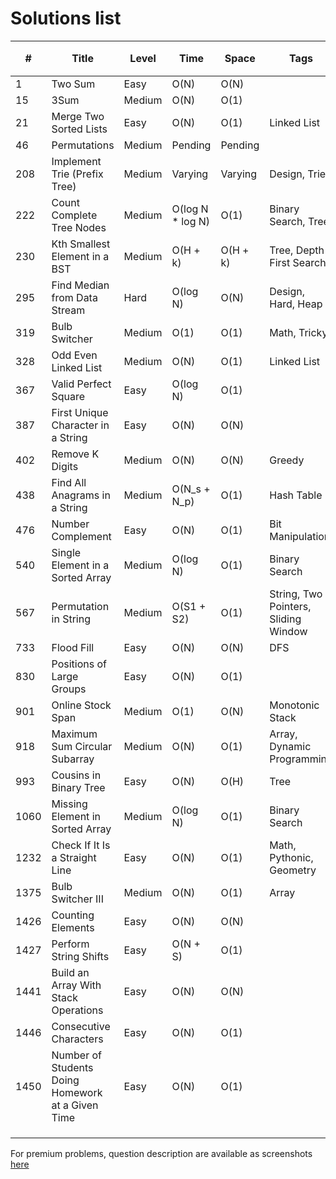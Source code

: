 # Solutions list


| # | Title | Level | Time | Space | Tags | Note | Premium 🔒 |
|---|---|---|---|---|---|---|---|
| 1 | Two Sum | Easy | O(N) | O(N) | | | |
| 15 | 3Sum | Medium | O(N) | O(1) | | | |
| 21 | Merge Two Sorted Lists | Easy | O(N) | O(1) | Linked List | | |
| 46 | Permutations | Medium | Pending | Pending | | | |
| 208 | Implement Trie (Prefix Tree) | Medium | Varying | Varying | Design, Trie | | |
| 222 | Count Complete Tree Nodes | Medium | O(log N * log N) | O(1) | Binary Search, Tree | | |
| 230 | Kth Smallest Element in a BST | Medium | O(H + k) | O(H + k) | Tree, Depth First Search | | |
| 295 | Find Median from Data Stream | Hard | O(log N) | O(N) | Design, Hard, Heap | | |
| 319 | Bulb Switcher | Medium | O(1) | O(1) | Math, Tricky |  | |
| 328 | Odd Even Linked List | Medium | O(N) | O(1) | Linked List |  | |
| 367 | Valid Perfect Square | Easy | O(log N) | O(1) | | | |
| 387 | First Unique Character in a String | Easy | O(N) | O(N) | | | |
| 402 | Remove K Digits | Medium | O(N) | O(N) | Greedy | | |
| 438 | Find All Anagrams in a String | Medium | O(N_s + N_p) | O(1) | Hash Table | | |
| 476 | Number Complement | Easy | O(N) | O(1) | Bit Manipulation | | |
| 540 | Single Element in a Sorted Array | Medium | O(log N) | O(1) | Binary Search | | |
| 567 | Permutation in String | Medium | O(S1 + S2) | O(1) | String, Two Pointers, Sliding Window | | |
| 733 | Flood Fill | Easy | O(N) | O(N) | DFS | | |
| 830 | Positions of Large Groups | Easy | O(N) | O(1) | | | |
| 901 | Online Stock Span | Medium | O(1) | O(N) | Monotonic Stack | | |
| 918 | Maximum Sum Circular Subarray | Medium | O(N) | O(1) | Array, Dynamic Programming | | |
| 993 | Cousins in Binary Tree | Easy | O(N) | O(H) | Tree | | |
| 1060 | Missing Element in Sorted Array | Medium | O(log N) | O(1) | Binary Search | | 🔒 |
| 1232 | Check If It Is a Straight Line | Easy | O(N) | O(1) | Math, Pythonic, Geometry | | |
| 1375 | Bulb Switcher III | Medium | O(N) | O(1) | Array | | |
| 1426 | Counting Elements | Easy | O(N) | O(N) | | | 🔒 |
| 1427 | Perform String Shifts | Easy | O(N + S) | O(1) | | | 🔒 |
| 1441 | Build an Array With Stack Operations | Easy | O(N) | O(N) | | | |
| 1446 | Consecutive Characters | Easy | O(N) | O(1) | | | |
| 1450 | Number of Students Doing Homework at a Given Time | Easy | O(N) | O(1) | | | |
| | | | | | | | |
| | | | | | | | |
| | | | | | | | |

For premium problems, question description are available as screenshots [here](./premium-questions)